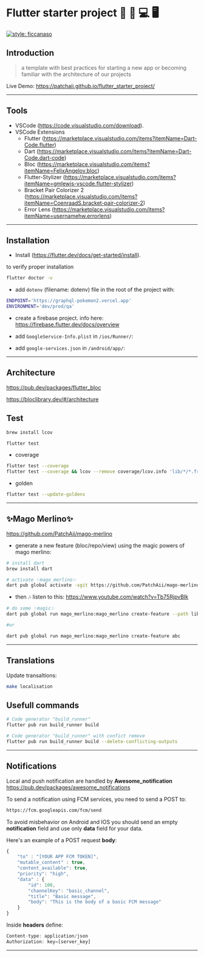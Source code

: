 # Flutter starter project 🚦 📱 💻 🖥️

[![style: ficcanaso](https://img.shields.io/badge/style-ficcanaso-yellow)](https://github.com/dbbd59/ficcanaso)

## Introduction

> a template with best practices for starting a new app or becoming familiar with the architecture of our projects

Live Demo: <https://patchaii.github.io/flutter_starter_project/>

---

## Tools

- VSCode (<https://code.visualstudio.com/download>).
- VSCode Extensions
  - Flutter (<https://marketplace.visualstudio.com/items?itemName=Dart-Code.flutter>)
  - Dart (<https://marketplace.visualstudio.com/items?itemName=Dart-Code.dart-code>)
  - Bloc (<https://marketplace.visualstudio.com/items?itemName=FelixAngelov.bloc>)
  - Flutter-Stylizer (<https://marketplace.visualstudio.com/items?itemName=gmlewis-vscode.flutter-stylizer>)
  - Bracket Pair Colorizer 2 (<https://marketplace.visualstudio.com/items?itemName=CoenraadS.bracket-pair-colorizer-2>)
  - Error Lens (<https://marketplace.visualstudio.com/items?itemName=usernamehw.errorlens>)

---

## Installation

- Install (<https://flutter.dev/docs/get-started/install>).

to verify proper installation

```sh
flutter doctor -v
```

- add `dotenv` (filename: dotenv) file in the root of the project with:

```sh
ENDPOINT='https://graphql-pokemon2.vercel.app'
ENVIRONMENT='dev/prod/qa'
```

- create a firebase project. info here:
<https://firebase.flutter.dev/docs/overview>

- add `GoogleService-Info.plist` in `/ios/Runner/`:
- add `google-services.json` in `/android/app/`:

---

## Architecture

<https://pub.dev/packages/flutter_bloc>

<https://bloclibrary.dev/#/architecture>

## Test

```sh
brew install lcov
```

```sh
flutter test
```

- coverage

```sh
flutter test --coverage
flutter test --coverage && lcov --remove coverage/lcov.info 'lib/*/*.freezed.dart' 'lib/*/*.g.dart' 'lib/*/*.graphql.dart' 'lib/*/*.part.dart' 'lib/core/gen/*.dart' 'lib/utils/constants/*.dart' 'lib/core/di/*.config.dart' 'lib/core/lang/*.dart' -o coverage/lcov.info && genhtml coverage/lcov.info --output=coverage && open coverage/index.html
```

- golden

```sh
flutter test --update-goldens
```

---

## ✨Mago Merlino✨

<https://github.com/PatchAii/mago-merlino>

- generate a new feature (bloc/repo/view) using the magic powers of mago merlino:

```sh
# install dart
brew install dart

# activate ✨mago_merlino✨
dart pub global activate -sgit https://github.com/PatchAii/mago-merlino.git

```

- then 🎶 listen to this: <https://www.youtube.com/watch?v=Tb75RjpvBIk>

```sh
# do some ✨magic✨
dart pub global run mago_merlino:mago_merlino create-feature --path lib/feature/abc

#or

dart pub global run mago_merlino:mago_merlino create-feature abc
```

---

## Translations

Update transaltions:

```sh
make localisation
```

## Usefull commands

```sh
# Code generator "build_runner"
flutter pub run build_runner build

# Code generator "build_runner" with confict remove
flutter pub run build_runner build --delete-conflicting-outputs
```

---

## Notifications

Local and push notification are handled by **Awesome_notification**
<https://pub.dev/packages/awesome_notifications>

To send a notification using FCM services, you need to send a POST to:

```sh
https://fcm.googleapis.com/fcm/send
```

To avoid misbehavior on Android and IOS you should send an empty **notification** field and use only **data** field for your data.

Here's an example of a POST request **body**:

```javascript
{
    "to" : "[YOUR APP FCM TOKEN]",
    "mutable_content" : true,
    "content_available": true,
    "priority": "high",
    "data" : {
        "id": 100,
        "channelKey": "basic_channel",
        "title": "Basic message",
        "body": "This is the body of a basic FCM message"
    }
}
```

Inside **headers** define:

```javascript
Content-type: application/json
Authorization: key=[server_key]
```

---
